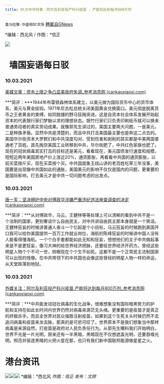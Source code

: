 ```yaml
---
title: DC大中华时事：阿尔及利亚投产科兴疫苗 ，产能将达到每月800万剂
---
```

`喜马拉雅-华盛顿DC农场` [轉載自GNews](https://gnews.org/zh-hans/1570680/)

*编辑：西北风 / 作图：*信正

![](http://himalayawashingtondc.org/wp-content/uploads/2021/08/ScreenShot-2021-08-01-at-17.25.09@2x.png)

#   墙国妄语每日驳

### 10.03.2021

[美媒文章：债务上限之争凸显美政府失调\_参考消息网 (cankaoxiaoxi.com)](http://m.cankaoxiaoxi.com/column/20211001/2455602.shtml)

***简评：***1944年布雷顿森林体系建立，以美元做为国际货币中心的货币体系，美元与黄金挂钩。1971年尼古松总统关闭美国黄金兑换窗口。美元彻底脱离货币之王者黄金的束缚，如同脱缰的野马狂飚突进。这是自资本社会体系发展开始起资本的代表银行家们梦魅以求的理想状态。银竹行家们只负责印刷纸币就可以换来普通劳动者的真实劳动成果。就像郭先生讲过的，美国主要两大问题，一是美元，二是种族矛盾。显然中共是清楚的，而且中共打击美国最主要也是奔这二点去的。美国华尔街资本大罗鳄们和中共深度勾对，受到伤害和剥削的其实都是中美两国普通老了百姓。首先掏空美国工业转移到中共，华尔街肥了，中共红色家族也肥了。现在的冠状病毒其实打击的目标还是美元，看看现在，美元国债发行速度和规模，短短近两年美国房地产价上涨近20%，通货膨胀，再看看中共国的通货膨胀，以前买菜按斤买，现在买菜按个买。中共国就象王歧山讲的老百姓吃草三年没事，美国要是出现像中共国如此的通胀，美国美元的影响不仅仅是国内的问题，更重要的是国际影响，打去美元才是中共一切问题考虑的出发点。

### 10.03.2021

[唐一军：坚决拥护中央对傅政华涉嫌严重违纪违法审查调查的决定 (cankaoxiaoxi.com)](http://m.cankaoxiaoxi.com/china/20211003/2455676.shtml)

***简评：***从对傅政华，马云，王健林等等处理上可以清晰的看到中共不是一个法制的国家，更别奢谈什么自由民主，对中共讲自由民主那本身就是一个笑话。王健林狂妄的时候讲普通人奋斗一个亿起是个小目标，马云狂妄的时候跑到美国开口我可以给你美国提供一百万工作就业岗位，海航的陈峰狂妄的时候讲中国人没有人能看得懂海航。一个个白手套都能如此无知和狂妄，想想他们的主子中共做起事来是不是更狂妄，像习大神的给世界经济把脉，还要给世界经济开药方。曾经这些明星人物个个不可一世，转眼现在个个生不如死。这都不是一个正常民主法制国家可以出现的怪像。在中共带领下的中共国也会像这些曾经的明星人物一样的命运，从天堂跌落到地狱。

### 10.03.2021

[外媒关注：阿尔及利亚投产科兴疫苗 产能将达到每月800万剂\_参考消息网 (cankaoxiaoxi.com)](http://m.cankaoxiaoxi.com/china/20211002/2455631.shtml)

***简评：***中共能发动冠壮病毒的生化战争，很难想象没有国际暗黑势力的护航和支持在如此长时间内世界仍然对病毒来源茫无头绪。更重要的是疫苗才是真正的终极杀手。而且全世界对民众强致注射疫苗，如果到这个生死关头时候仍然不去追问病毒和疫苗来龙去脉，那真的是可悲可叹了。世界原本不是我们想象当中那样病毒是来源自然，打疫苗是政府对人民负责任行为。从郭先生曝料我们开始明白，世界不光是一片光明，原来还有一半黑暗，黑暗现在不仅想遮盖光明，还要吞噬光明。照亮并驱逐黑暗的火把火星在那，也只有我们新中国联邦能源做星星之火。

#   港台资讯
![](https://media.discordapp.net/attachments/858887785507323904/894036533571641364/image0.jpg?width=1040&amp;height=586)![](https://media.discordapp.net/attachments/858887785507323904/894036533777170522/image1.jpg?width=1040&amp;height=586)![](https://media.discordapp.net/attachments/858887785507323904/894036534020435988/image2.jpg?width=1040&amp;height=586)
*编辑：*西北风
*作图：信正
发布：文顾*
